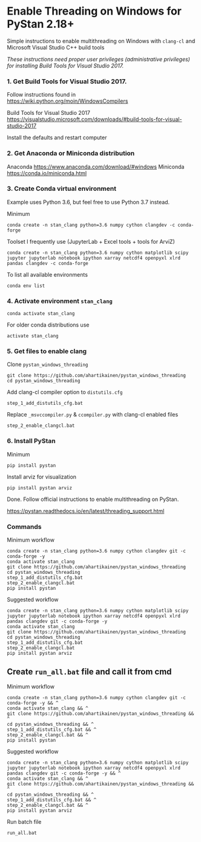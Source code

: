# Enable Threading on Windows for PyStan 2.18+

Simple instructions to enable multithreading on Windows with `clang-cl` and Microsoft Visual Studio C++ build tools 

*These instructions need proper user privileges (administrative privileges) for installing Build Tools for Visual Studio 2017.*

### 1. Get Build Tools for Visual Studio 2017.

Follow instructions found in https://wiki.python.org/moin/WindowsCompilers

Build Tools for Visual Studio 2017 https://visualstudio.microsoft.com/downloads/#build-tools-for-visual-studio-2017

Install the defaults and restart computer

### 2. Get Anaconda or Miniconda distribution

Anaconda https://www.anaconda.com/download/#windows
Miniconda https://conda.io/miniconda.html

### 3. Create Conda virtual environment

Example uses Python 3.6, but feel free to use Python 3.7 instead. 

Minimum

    conda create -n stan_clang python=3.6 numpy cython clangdev -c conda-forge

Toolset I frequently use (JupyterLab + Excel tools + tools for ArviZ)

    conda create -n stan_clang python=3.6 numpy cython matplotlib scipy jupyter jupyterlab notebook ipython xarray netcdf4 openpyxl xlrd pandas clangdev -c conda-forge
    
To list all available environments

    conda env list

### 4. Activate environment `stan_clang`

    conda activate stan_clang
    
For older conda distributions use

    activate stan_clang

### 5. Get files to enable clang

Clone `pystan_windows_threading`

    git clone https://github.com/ahartikainen/pystan_windows_threading
    cd pystan_windows_threading

Add clang-cl compiler option to `distutils.cfg`

    step_1_add_distutils_cfg.bat

Replace `_msvccompiler.py` & `ccompiler.py` with clang-cl enabled files

    step_2_enable_clangcl.bat

### 6. Install PyStan
	
Minimum
  
    pip install pystan

Install arviz for visualization

    pip install pystan arviz



Done. Follow official instructions to enable multithreading on PyStan.

https://pystan.readthedocs.io/en/latest/threading_support.html

### Commands

Minimum workflow

    conda create -n stan_clang python=3.6 numpy cython clangdev git -c conda-forge -y
    conda activate stan_clang
    git clone https://github.com/ahartikainen/pystan_windows_threading
    cd pystan_windows_threading
    step_1_add_distutils_cfg.bat
    step_2_enable_clangcl.bat
    pip install pystan
    
Suggested workflow

    conda create -n stan_clang python=3.6 numpy cython matplotlib scipy jupyter jupyterlab notebook ipython xarray netcdf4 openpyxl xlrd pandas clangdev git -c conda-forge -y
    conda activate stan_clang
    git clone https://github.com/ahartikainen/pystan_windows_threading
    cd pystan_windows_threading
    step_1_add_distutils_cfg.bat
    step_2_enable_clangcl.bat
    pip install pystan arviz

## Create `run_all.bat` file and call it from cmd

Minimum workflow

```
conda create -n stan_clang python=3.6 numpy cython clangdev git -c conda-forge -y && ^
conda activate stan_clang && ^
git clone https://github.com/ahartikainen/pystan_windows_threading && ^
cd pystan_windows_threading && ^
step_1_add_distutils_cfg.bat && ^
step_2_enable_clangcl.bat && ^
pip install pystan
```    
Suggested workflow

```
conda create -n stan_clang python=3.6 numpy cython matplotlib scipy jupyter jupyterlab notebook ipython xarray netcdf4 openpyxl xlrd pandas clangdev git -c conda-forge -y && ^
conda activate stan_clang && ^
git clone https://github.com/ahartikainen/pystan_windows_threading && ^
cd pystan_windows_threading && ^
step_1_add_distutils_cfg.bat && ^
step_2_enable_clangcl.bat && ^
pip install pystan arviz
```

Run batch file

    run_all.bat
